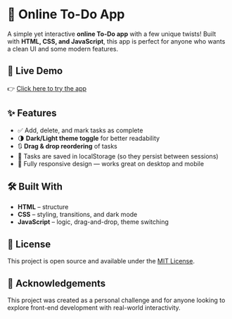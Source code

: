 # 📝 Online To-Do App

A simple yet interactive **online To-Do app** with a few unique twists!
Built with **HTML, CSS, and JavaScript**, this app is perfect for anyone who wants a clean UI and some modern features.

## 🔗 Live Demo

👉 [Click here to try the app](https://to-do-app-yazidabd27.vercel.app/)

## ✨ Features

- ✅ Add, delete, and mark tasks as complete
- 🌗 **Dark/Light theme toggle** for better readability
- 🔃 **Drag & drop reordering** of tasks
- 💾 Tasks are saved in localStorage (so they persist between sessions)
- 📱 Fully responsive design — works great on desktop and mobile

## 🛠️ Built With

- **HTML** – structure
- **CSS** – styling, transitions, and dark mode
- **JavaScript** – logic, drag-and-drop, theme switching

## 📄 License

This project is open source and available under the [MIT License](LICENSE).

## 🙌 Acknowledgements

This project was created as a personal challenge and for anyone looking to explore front-end development with real-world interactivity.
